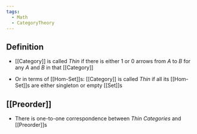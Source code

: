 ```yaml
---
tags:
  - Math
  - CategoryTheory
---
```

## Definition
- [[Category]] is called *Thin* if there is either 1 or 0 arrows from $A$ to $B$ for any $A$ and $B$ in that [[Category]]

- Or in terms of [[Hom-Set]]s: [[Category]] is called *Thin* if all its [[Hom-Set]]s are either singleton or empty [[Set]]s

## [[Preorder]]
- There is one-to-one correspondence between *Thin Categories* and [[Preorder]]s